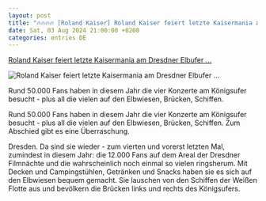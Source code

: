 ```yaml
---
layout: post
title: "🔥🔥🔥🔥 [Roland Kaiser] Roland Kaiser feiert letzte Kaisermania am Dresdner Elbufer ..."
date: Sat, 03 Aug 2024 21:00:00 +0200
categories: entries DE
---
```

[Roland Kaiser feiert letzte Kaisermania am Dresdner Elbufer ...](https://www.saechsische.de/dresden/lokales/kaisermania-die-letzte-roland-kaiser-dresden-6029578-plus.html)

![Roland Kaiser feiert letzte Kaisermania am Dresdner Elbufer ...](https://image.saechsische.de/1200x675/o/4/o4mv75gb8b5y136143r5xaeyw6redphy.jpg)

Rund 50.000 Fans haben in diesem Jahr die vier Konzerte am Königsufer besucht - plus all die vielen auf den Elbwiesen, Brücken, Schiffen.

Rund 50.000 Fans haben in diesem Jahr die vier Konzerte am Königsufer besucht - plus all die vielen auf den Elbwiesen, Brücken, Schiffen. Zum Abschied gibt es eine Überraschung.

Dresden. Da sind sie wieder - zum vierten und vorerst letzten Mal, zumindest in diesem Jahr: die 12.000 Fans auf dem Areal der Dresdner Filmnächte und die wahrscheinlich noch einmal so vielen ringsherum. Mit Decken und Campingstühlen, Getränken und Snacks haben sie es sich auf den Elbwiesen bequem gemacht. Sie lauschen von den Schiffen der Weißen Flotte aus und bevölkern die Brücken links und rechts des Königsufers.

